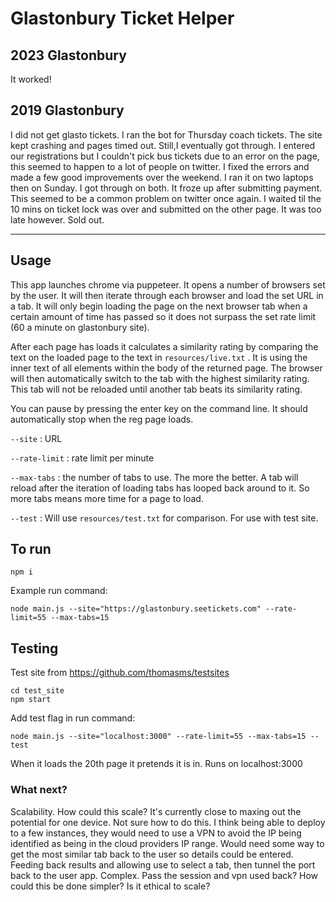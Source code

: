 # Glastonbury Ticket Helper
## 2023 Glastonbury
It worked! 

## 2019 Glastonbury
I did not get glasto tickets. 
I ran the bot for Thursday coach tickets. The site kept crashing and pages timed out. Still,I eventually got through. I entered our registrations but I couldn't pick bus tickets due to an error on the page, this seemed to happen to a lot of people on twitter. 
I fixed the errors and made a few good improvements over the weekend. I ran it on two laptops then on Sunday. I got through on both. It froze up after submitting payment. This seemed to be a common problem on twitter once again. I waited til the 10 mins on ticket lock was over and submitted on the other page. It was too late however. Sold out. 

---
## Usage
This app launches chrome via puppeteer. It opens a number of browsers set by the user. It will then iterate through each browser and load the set URL in a tab. It will only begin loading the page on the next browser tab when a certain amount of time has passed so it does not surpass the set rate limit (60 a minute on glastonbury site). 

After each page has loads it calculates a similarity rating by comparing the text on the loaded page to the text in ```resources/live.txt``` . It is using the inner text of all elements within the body of the returned page. The browser will then automatically switch to the tab with the highest similarity rating. This tab will not be reloaded until another tab beats its similarity rating.

You can pause by pressing the enter key on the command line. It should automatically stop when the reg page loads.

```--site``` : URL

```--rate-limit``` : rate limit per minute

```--max-tabs``` : the number of tabs to use. The more the better. A tab will reload after the iteration of loading tabs has looped back around to it. So more tabs means more time for a page to load. 

```--test``` : Will use ```resources/test.txt``` for comparison. For use with test site. 


## To run
```
npm i
```
Example run command:
```
node main.js --site="https://glastonbury.seetickets.com" --rate-limit=55 --max-tabs=15
```
## Testing
Test site from https://github.com/thomasms/testsites
```
cd test_site
npm start
```

Add test flag in run command:
```
node main.js --site="localhost:3000" --rate-limit=55 --max-tabs=15 --test
```

When it loads the 20th page it pretends it is in. Runs on localhost:3000



### What next?
Scalability. How could this scale? It's currently close to maxing out the potential for one device. Not sure how to do this. I think being able to deploy to a few instances, they would need to use a VPN to avoid the IP being identified as being in the cloud providers IP range. Would need some way to get the most similar tab back to the user so details could be entered. Feeding back results and allowing use to select a tab, then tunnel the port back to the user app. Complex. Pass the session and vpn used back? How could this be done simpler? Is it ethical to scale?
